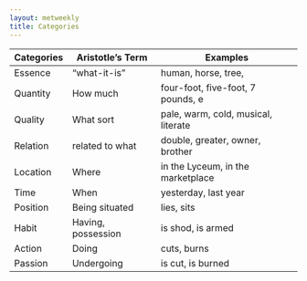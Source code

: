 ```yaml
---
layout: metweekly
title: Categories
---
```



| Categories | Aristotle’s Term   | Examples                            |
| ---------- | ------------------ | ----------------------------------- |
| Essence    | “what-it-is”       | human, horse, tree,                 |
| Quantity   | How much           | four-foot, five-foot, 7 pounds, e   |
| Quality    | What sort          | pale, warm, cold, musical, literate |
| Relation   | related to what    | double, greater, owner, brother     |
| Location   | Where              | in the Lyceum, in the marketplace   |
| Time       | When               | yesterday, last year                |
| Position   | Being situated     | lies, sits                          |
| Habit      | Having, possession | is shod, is armed                   |
| Action     | Doing              | cuts, burns                         |
| Passion    | Undergoing         | is cut, is burned                   |
